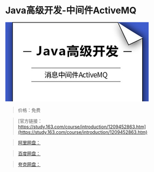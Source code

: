 # Java高级开发-中间件ActiveMQ

![img](../../../assets/study163/free/d3ecb2fc8a1248e88ccd85b72e4bab37.jpg)

> 价格：免费

> [官方链接：https://study.163.com/course/introduction/1209452863.htm](https://study.163.com/course/introduction/1209452863.htm)

> [阿里网盘：]()

> [百度网盘：]()

> [夸克网盘：]()
